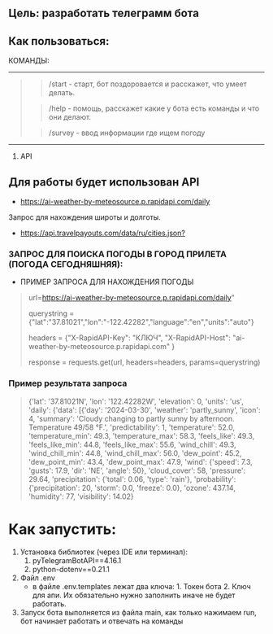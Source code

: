 ## Цель: разработать телеграмм бота
## Как пользоваться:
КОМАНДЫ:
___
>> /start - старт, бот поздоровается и расскажет, что умеет делать.
>
>> /help - помощь, расскажет какие у бота есть команды и что они делают.
> 
>> /survey - ввод информации где ищем погоду
> 
---

1. API 

## Для работы будет использован API 
 - https://ai-weather-by-meteosource.p.rapidapi.com/daily

Запрос для нахождения широты и долготы.
- <https://api.travelpayouts.com/data/ru/cities.json?>


### ЗАПРОС ДЛЯ ПОИСКА ПОГОДЫ В ГОРОД ПРИЛЕТА (ПОГОДА СЕГОДНЯШНЯЯ):

- ПРИМЕР ЗАПРОСА ДЛЯ НАХОЖДЕНИЯ ПОГОДЫ 
>
> url=https://ai-weather-by-meteosource.p.rapidapi.com/daily"
> 
> querystring = {"lat":"37.81021","lon":"-122.42282","language":"en","units":"auto"} 
> 
> headers = {"X-RapidAPI-Key": "КЛЮЧ", "X-RapidAPI-Host": "ai-weather-by-meteosource.p.rapidapi.com"
} 
> 
> response = requests.get(url, headers=headers, params=querystring)
### Пример результата запроса
>{'lat': '37.81021N', 'lon': '122.42282W', 'elevation': 0, 'units': 'us', 'daily': {'data': [{'day': '2024-03-30', 'weather': 'partly_sunny', 'icon': 4, 'summary': 'Cloudy changing to partly sunny by afternoon. Temperature 49/58 °F.', 'predictability': 1, 'temperature': 52.0, 'temperature_min': 49.3, 'temperature_max': 58.3, 'feels_like': 49.3, 'feels_like_min': 44.8, 'feels_like_max': 55.6, 'wind_chill': 49.3, 'wind_chill_min': 44.8, 'wind_chill_max': 56.0, 'dew_point': 45.2, 'dew_point_min': 43.4, 'dew_point_max': 47.9, 'wind': {'speed': 7.3, 'gusts': 17.9, 'dir': 'NE', 'angle': 50}, 'cloud_cover': 58, 'pressure': 29.64, 'precipitation': {'total': 0.06, 'type': 'rain'}, 'probability': {'precipitation': 20, 'storm': 0.0, 'freeze': 0.0}, 'ozone': 437.14, 'humidity': 77, 'visibility': 14.02}
> 
> 
> 


# Как запустить:
1. Установка библиотек (через IDE или терминал):
   1. pyTelegramBotAPI==4.16.1
   2. python-dotenv==0.21.1
2. Файл .env 
   - в файле .env.templates лежат два ключа: 1. Токен бота 2. Ключ для апи. Их обязательно нужно заполнить иначе не будет работать.
3. Запуск бота выполняется из файла main, как только нажимаем run, бот начинает работать и отвечать на команды
